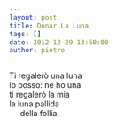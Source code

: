 ```yaml
---
layout: post
title: Donar La Luna
tags: []
date: 2012-12-29 13:50:00
author: pietro
---
```

Ti regalerò una luna<br/>io posso: ne ho una<br/>ti regalerò la mia<br/>la luna pallida<br/>&nbsp; &nbsp; &nbsp;della follia.
